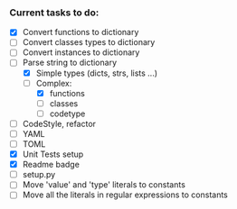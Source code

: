 ### Current tasks to do:  


* [x] Convert functions to dictionary  
* [ ] Convert classes types to dictionary  
* [ ] Convert instances to dictionary  
* [ ] Parse string to dictionary
  * [x] Simple types (dicts, strs, lists ...)  
  * [ ] Complex: 
    * [x] functions
    * [ ] classes
    * [ ] codetype
* [ ] CodeStyle, refactor  
* [ ] YAML  
* [ ] TOML  
* [x] Unit Tests setup
* [x] Readme badge
* [ ] setup.py  
* [ ] Move 'value' and 'type' literals to constants  
* [ ] Move all the literals in regular expressions to constants